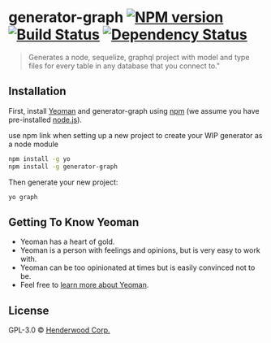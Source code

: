 # generator-graph [![NPM version][npm-image]][npm-url] [![Build Status][travis-image]][travis-url] [![Dependency Status][daviddm-image]][daviddm-url]
> Generates a node, sequelize, graphql project with model and type files for every table in any database that you connect to.&#34;

## Installation

First, install [Yeoman](http://yeoman.io) and generator-graph using [npm](https://www.npmjs.com/) (we assume you have pre-installed [node.js](https://nodejs.org/)).

use npm link when setting up a new project to create your WIP generator as a node module

```bash
npm install -g yo
npm install -g generator-graph
```

Then generate your new project:

```bash
yo graph
```

## Getting To Know Yeoman

 * Yeoman has a heart of gold.
 * Yeoman is a person with feelings and opinions, but is very easy to work with.
 * Yeoman can be too opinionated at times but is easily convinced not to be.
 * Feel free to [learn more about Yeoman](http://yeoman.io/).

## License

GPL-3.0 © [Henderwood Corp.](www.ituna.io)

[npm-image]: https://badge.fury.io/js/generator-graph.svg
[npm-url]: https://npmjs.org/package/generator-graph
[travis-image]: https://travis-ci.org/tunacasserole/generator-graph.svg?branch=master
[travis-url]: https://travis-ci.org/tunacasserole/generator-graph
[daviddm-image]: https://david-dm.org/tunacasserole/generator-graph.svg?theme=shields.io
[daviddm-url]: https://david-dm.org/tunacasserole/generator-graph
